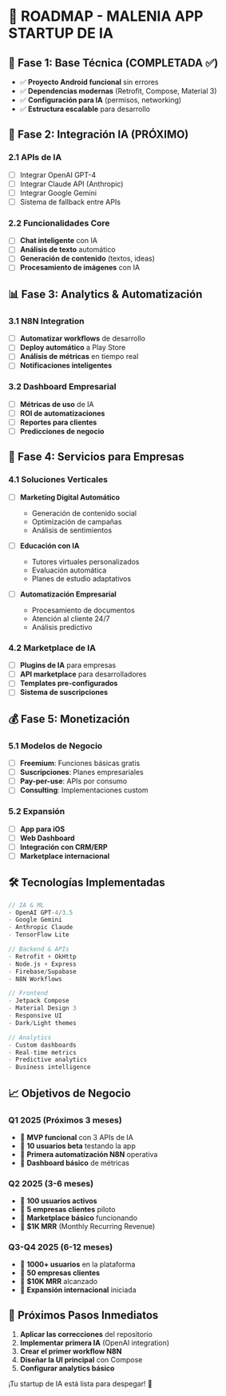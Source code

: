 # 🚀 ROADMAP - MALENIA APP STARTUP DE IA

## 📱 Fase 1: Base Técnica (COMPLETADA ✅)
- ✅ **Proyecto Android funcional** sin errores
- ✅ **Dependencias modernas** (Retrofit, Compose, Material 3)
- ✅ **Configuración para IA** (permisos, networking)
- ✅ **Estructura escalable** para desarrollo

## 🤖 Fase 2: Integración IA (PRÓXIMO)
### **2.1 APIs de IA**
- [ ] Integrar OpenAI GPT-4
- [ ] Integrar Claude API (Anthropic)
- [ ] Integrar Google Gemini
- [ ] Sistema de fallback entre APIs

### **2.2 Funcionalidades Core**
- [ ] **Chat inteligente** con IA
- [ ] **Análisis de texto** automático
- [ ] **Generación de contenido** (textos, ideas)
- [ ] **Procesamiento de imágenes** con IA

## 📊 Fase 3: Analytics & Automatización
### **3.1 N8N Integration**
- [ ] **Automatizar workflows** de desarrollo
- [ ] **Deploy automático** a Play Store
- [ ] **Análisis de métricas** en tiempo real
- [ ] **Notificaciones inteligentes**

### **3.2 Dashboard Empresarial**
- [ ] **Métricas de uso** de IA
- [ ] **ROI de automatizaciones**
- [ ] **Reportes para clientes**
- [ ] **Predicciones de negocio**

## 🎯 Fase 4: Servicios para Empresas
### **4.1 Soluciones Verticales**
- [ ] **Marketing Digital Automático**
  - Generación de contenido social
  - Optimización de campañas
  - Análisis de sentimientos
  
- [ ] **Educación con IA**
  - Tutores virtuales personalizados
  - Evaluación automática
  - Planes de estudio adaptativos

- [ ] **Automatización Empresarial**
  - Procesamiento de documentos
  - Atención al cliente 24/7
  - Análisis predictivo

### **4.2 Marketplace de IA**
- [ ] **Plugins de IA** para empresas
- [ ] **API marketplace** para desarrolladores
- [ ] **Templates pre-configurados**
- [ ] **Sistema de suscripciones**

## 💰 Fase 5: Monetización
### **5.1 Modelos de Negocio**
- [ ] **Freemium**: Funciones básicas gratis
- [ ] **Suscripciones**: Planes empresariales
- [ ] **Pay-per-use**: APIs por consumo
- [ ] **Consulting**: Implementaciones custom

### **5.2 Expansión**
- [ ] **App para iOS**
- [ ] **Web Dashboard**
- [ ] **Integración con CRM/ERP**
- [ ] **Marketplace internacional**

## 🛠️ Tecnologías Implementadas
```kotlin
// IA & ML
- OpenAI GPT-4/3.5
- Google Gemini
- Anthropic Claude
- TensorFlow Lite

// Backend & APIs
- Retrofit + OkHttp
- Node.js + Express
- Firebase/Supabase
- N8N Workflows

// Frontend
- Jetpack Compose
- Material Design 3
- Responsive UI
- Dark/Light themes

// Analytics
- Custom dashboards
- Real-time metrics
- Predictive analytics
- Business intelligence
```

## 📈 Objetivos de Negocio

### **Q1 2025** (Próximos 3 meses)
- 🎯 **MVP funcional** con 3 APIs de IA
- 🎯 **10 usuarios beta** testando la app
- 🎯 **Primera automatización N8N** operativa
- 🎯 **Dashboard básico** de métricas

### **Q2 2025** (3-6 meses)
- 🎯 **100 usuarios activos** 
- 🎯 **5 empresas clientes** piloto
- 🎯 **Marketplace básico** funcionando
- 🎯 **$1K MRR** (Monthly Recurring Revenue)

### **Q3-Q4 2025** (6-12 meses)
- 🎯 **1000+ usuarios** en la plataforma
- 🎯 **50 empresas clientes**
- 🎯 **$10K MRR** alcanzado
- 🎯 **Expansión internacional** iniciada

## 🤝 Próximos Pasos Inmediatos

1. **Aplicar las correcciones** del repositorio
2. **Implementar primera IA** (OpenAI integration)
3. **Crear el primer workflow N8N**
4. **Diseñar la UI principal** con Compose
5. **Configurar analytics básico**

¡Tu startup de IA está lista para despegar! 🚀
